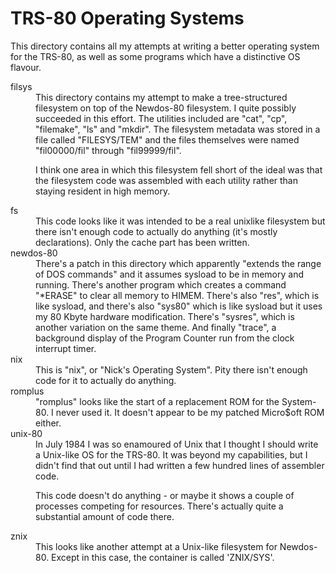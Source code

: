 # TRS-80 Operating Systems

This directory contains all my attempts at writing a better
operating system for the TRS-80, as well as some programs
which have a distinctive OS flavour.

<dl>
 <dt>filsys</dt>
 <dd>
 This directory contains my attempt to make a tree-structured filesystem
 on top of the Newdos-80 filesystem. I quite possibly succeeded in
 this effort. The utilities included are "cat", "cp", "filemake",
 "ls" and "mkdir". The filesystem metadata was stored in a file called
 "FILESYS/TEM" and the files themselves were named "fil00000/fil" through
 "fil99999/fil".
 <p>
 I think one area in which this filesystem fell short of
 the ideal was that the filesystem code was assembled with each utility
 rather than staying resident in high memory.
 </p>

 </dd>

 <dt>fs</dt>
 <dd>
 This code looks like it was intended to be a real unixlike filesystem
 but there isn't enough code to actually do anything (it's mostly
 declarations). Only the cache part has been written.
 </dd>

 <dt>newdos-80</dt>
 <dd>
 There's a patch in this directory which apparently "extends the range
 of DOS commands" and it assumes sysload to be in memory and running.
 There's another program which creates a command "*ERASE" to clear all
 memory to HIMEM. There's also "res", which is like sysload, and there's
 also "sys80" which is like sysload but it uses my 80 Kbyte hardware
 modification. There's "sysres", which is another variation on the same
 theme. And finally "trace", a background display of the Program Counter
 run from the clock interrupt timer.
 </dd>

 <dt>nix</dt>
 <dd>
 This is "nix", or "Nick's Operating System". Pity there isn't enough
 code for it to actually do anything.
 </dd>

 <dt>romplus</dt>
 <dd>
 "romplus" looks like the start of a replacement ROM for the System-80.
 I never used it. It doesn't appear to be my patched Micro$oft ROM
 either.
 </dd>

 <dt>unix-80</dt>
 <dd>
 In July 1984 I was so enamoured of Unix that I thought I should write
 a Unix-like OS for the TRS-80. It was beyond my capabilities, but I
 didn't find that out until I had written a few hundred lines of
 assembler code.
 <p>
 This code doesn't do anything - or maybe it shows a couple of processes
 competing for resources. There's actually quite a substantial amount
 of code there.
 </p>

 </dd>
 <dt>znix</dt>
 <dd>
 This looks like another attempt at a Unix-like filesystem for Newdos-80.
 Except in this case, the container is called 'ZNIX/SYS'.
 </dd>

</dl>
